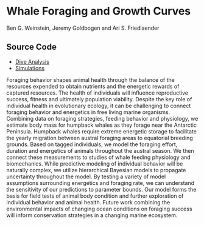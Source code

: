 # Whale Foraging and Growth Curves
Ben G. Weinstein, Jeremy Goldbogen and Ari S. Friedlaender

## Source Code
- [Dive Analysis](RunModel.html)
- [Simulations](Simulation.html)


Foraging behavior shapes animal health through the balance of the resources expended to obtain nutrients and the energetic rewards of captured resources. The health of individuals will influence reproductive success, fitness and ultimately population viability. Despite the key role of individual health in evolutionary ecology, it can be challenging to connect foraging behavior and energetics in free living marine organisms. Combining data on foraging strategies, feeding behavior and physiology, we estimate body mass for humpback whales as they forage near the Antarctic Peninsula. Humpback whales require extreme energetic storage to facilitate the yearly migration between austral foraging areas to equatorial breeding grounds. Based on tagged individuals, we model the foraging effort, duration and energetics of animals throughout the austral season. We then connect these measurements to studies of whale feeding physiology and biomechanics. While predictive modeling of individual behavior will be naturally complex, we utilize hierarchical Bayesian models to propagate uncertainty throughout the model. By testing a variety of model assumptions surrounding energetics and foraging rate, we can understand the sensitivity of our predictions to parameter bounds. Our model forms the basis for field tests of animal body condition and further exploration of individual behavior and animal health. Future work combining the environmental impacts of changing ocean conditions on foraging success will inform conservation strategies in a changing marine ecosystem.
